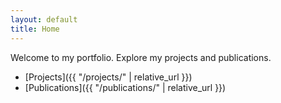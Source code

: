 ```yaml
---
layout: default
title: Home
---
```


Welcome to my portfolio. Explore my projects and publications.

- [Projects]({{ "/projects/" | relative_url }})
- [Publications]({{ "/publications/" | relative_url }})
